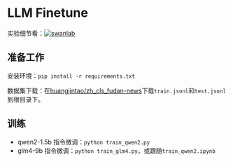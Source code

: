 # LLM Finetune

实验细节看：[![swanlab](https://img.shields.io/badge/Qwen2%20指令微调-SwanLab-438440)](https://swanlab.cn/@ZeyiLin/Qwen2-fintune/runs/cfg5f8dzkp6vouxzaxlx6/chart)

## 准备工作

安装环境：`pip install -r requirements.txt`

数据集下载：在[huangjintao/zh_cls_fudan-news](https://modelscope.cn/datasets/huangjintao/zh_cls_fudan-news/files)下载`train.jsonl`和`test.jsonl`到根目录下。

## 训练

- qwen2-1.5b 指令微调：`python train_qwen2.py`
- glm4-9b 指令微调：`python train_glm4.py`，或跟随`train_qwen2.ipynb`
